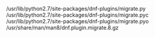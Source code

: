 /usr/lib/python2.7/site-packages/dnf-plugins/migrate.py  
/usr/lib/python2.7/site-packages/dnf-plugins/migrate.pyc  
/usr/lib/python2.7/site-packages/dnf-plugins/migrate.pyo  
/usr/share/man/man8/dnf.plugin.migrate.8.gz  
